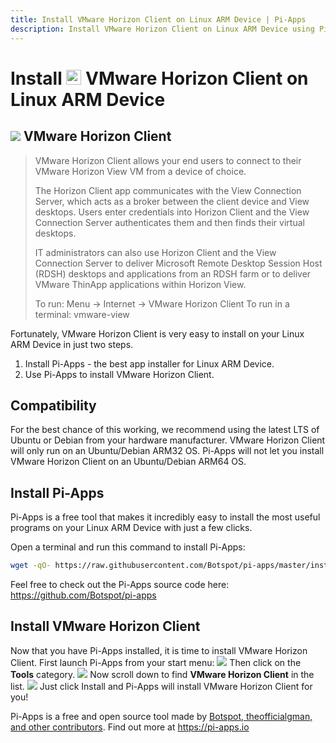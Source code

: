 ```yaml
---
title: Install VMware Horizon Client on Linux ARM Device | Pi-Apps
description: Install VMware Horizon Client on Linux ARM Device using Pi-Apps
---
```

<div class="simple-install-content content">

# Install <img src="/img/app-icons/VMware Horizon Client/icon-64.png" height=24> VMware Horizon Client on Linux ARM Device

## <img src="/img/app-icons/VMware Horizon Client/icon-64.png"> VMware Horizon Client
> VMware Horizon Client allows your end users to connect to their VMware Horizon View VM from a device of choice.
> 
> The Horizon Client app communicates with the View Connection Server, which acts as a broker between the client device and View desktops. Users enter credentials into Horizon Client and the View Connection Server authenticates them and then finds their virtual desktops.
> 
> IT administrators can also use Horizon Client and the View Connection Server to deliver Microsoft Remote Desktop Session Host (RDSH) desktops and applications from an RDSH farm or to deliver VMware ThinApp applications within Horizon View.
> 
> To run: Menu -> Internet -> VMware Horizon Client
> To run in a terminal: vmware-view

Fortunately, VMware Horizon Client is very easy to install on your Linux ARM Device in just two steps.
1. Install Pi-Apps - the best app installer for Linux ARM Device.
2. Use Pi-Apps to install VMware Horizon Client.
</div>
<div class="simple-install-content content">

## Compatibility
For the best chance of this working, we recommend using the latest LTS of Ubuntu or Debian from your hardware manufacturer.
VMware Horizon Client will only run on an Ubuntu/Debian ARM32 OS. Pi-Apps will not let you install VMware Horizon Client on an Ubuntu/Debian ARM64 OS.
</div>
<div class="simple-install-content content">

## Install Pi-Apps

Pi-Apps is a free tool that makes it incredibly easy to install the most useful programs on your Linux ARM Device with just a few clicks.

Open a terminal and run this command to install Pi-Apps:
```bash
wget -qO- https://raw.githubusercontent.com/Botspot/pi-apps/master/install | bash
```
Feel free to check out the Pi-Apps source code here: https://github.com/Botspot/pi-apps
</div>
<div class="simple-install-content content">

## Install VMware Horizon Client

Now that you have Pi-Apps installed, it is time to install VMware Horizon Client.
First launch Pi-Apps from your start menu:
<img src="/img/start-menu.png">
Then click on the <b>Tools</b> category.
<img src="/img/category-selections/Tools.png">
Now scroll down to find <b>VMware Horizon Client</b> in the list.
<img src="/img/app-icons/VMware Horizon Client/app-selection.png">
Just click Install and Pi-Apps will install VMware Horizon Client for you!
</div>
<div class="simple-install-content content">

Pi-Apps is a free and open source tool made by [Botspot, theofficialgman, and other contributors](/about/#contributors). Find out more at https://pi-apps.io
</div>
